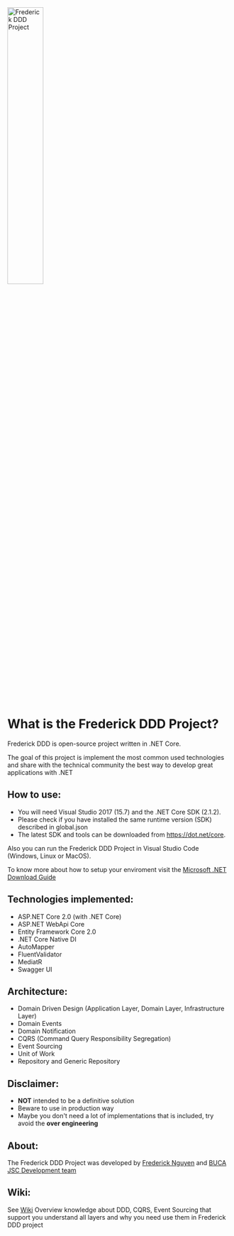 <img src="https://serving.photos.photobox.com/14514661d92a1bff01f3a1029311e2c72c4f9a09d752e0e814fca4bf10af01a48fd77cf7.jpg" alt="Frederick DDD Project" style="width:40%;"> 

What is the Frederick DDD Project?
=====================
Frederick DDD is open-source project written in .NET Core. 

The goal of this project is implement the most common used technologies and share with the technical community the best way to develop great applications with .NET

## How to use:
- You will need Visual Studio 2017 (15.7) and the .NET Core SDK (2.1.2).
- Please check if you have installed the same runtime version (SDK) described in global.json
- The latest SDK and tools can be downloaded from https://dot.net/core.

Also you can run the Frederick DDD Project in Visual Studio Code (Windows, Linux or MacOS).

To know more about how to setup your enviroment visit the [Microsoft .NET Download Guide](https://www.microsoft.com/net/download)

## Technologies implemented:

- ASP.NET Core 2.0 (with .NET Core)
 - ASP.NET WebApi Core
- Entity Framework Core 2.0
- .NET Core Native DI
- AutoMapper
- FluentValidator
- MediatR
- Swagger UI

## Architecture:

- Domain Driven Design (Application Layer, Domain Layer, Infrastructure Layer)
- Domain Events
- Domain Notification
- CQRS (Command Query Responsibility Segregation)
- Event Sourcing
- Unit of Work
- Repository and Generic Repository

## Disclaimer:
- **NOT** intended to be a definitive solution
- Beware to use in production way
- Maybe you don't need a lot of implementations that is included, try avoid the **over engineering**

## About:
The Frederick DDD Project was developed by [Frederick Nguyen](https://www.facebook.com/frederick020990) and [BUCA JSC Development team](http://buca.vn)

## Wiki:
See [Wiki](https://github.com/thangndbuca/Frederick-Domain-Design-Driven/wiki)
Overview knowledge about DDD, CQRS, Event Sourcing that support you understand all layers and why you need use them in Frederick DDD project
